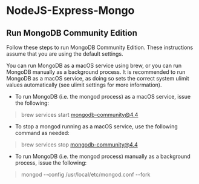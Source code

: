 # NodeJS-Express-Mongo

## Run MongoDB Community Edition

Follow these steps to run MongoDB Community Edition. These instructions assume that you are using the default settings.

You can run MongoDB as a macOS service using brew, or you can run MongoDB manually as a background process. It is recommended to run MongoDB as a macOS service, as doing so sets the correct system ulimit values automatically (see ulimit settings for more information).

- To run MongoDB (i.e. the mongod process) as a macOS service, issue the following:

> brew services start mongodb-community@4.4

- To stop a mongod running as a macOS service, use the following command as needed:

> brew services stop mongodb-community@4.4

- To run MongoDB (i.e. the mongod process) manually as a background process, issue the following:

> mongod --config /usr/local/etc/mongod.conf --fork
